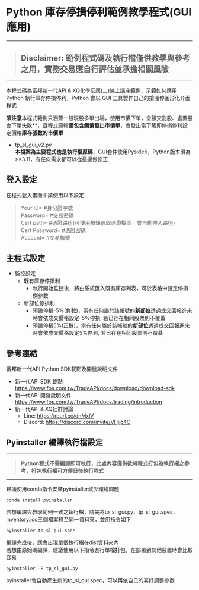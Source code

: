 # Python 庫存停損停利範例教學程式(GUI應用)

---
> ## **Disclaimer: 範例程式碼及執行檔僅供教學與參考之用，實務交易應自行評估並承擔相關風險**
> 
---

本程式碼為富邦新一代API & XQ化學反應(二)線上講座範例，示範如何應用 Python 執行庫存停損停利，Python 會以 GUI 工具製作自己的搶漲停圖形化介面程式<br>

**須注意**本程式範例只涵蓋一般現股多單出場，使用市價下單，全額交割股、處置股會下單失敗**，且程式邏輯**僅包含觸價發出市價單**，會發出當下觸即停損停利設定價格**庫存張數的市價單**

* tp_sl_gui_v2.py<br>
  **本檔案為主要程式也是執行檔原碼**，GUI套件使用Pyside6，Python版本須為>=3.11，有任何需求都可以從這邊做修正
     
## 登入設定
在程式登入畫面中請使用以下設定
> Your ID= #身份證字號<br>
> Password= #交易密碼<br>
> Cert path= #憑證路徑(可使用按鈕選取憑證檔案，會自動帶入路徑)<br>
> Cert Password= #憑證密碼<br>
> Account= #交易帳號<br>

## 主程式設定
* 監控設定<br>
  * 既有庫存停損利
    * 執行開始監控後，將由系統匯入既有庫存列表，可於表格中設定停損例參數
  * 新部位停損利
    * 預設停損-5%(負數)，當有任何屬於該帳號的**新部位**透過成交回報進來時會依成交價格設定-5%停損, 若已存在相同股票則不覆蓋<br>
    * 預設停損5%(正數)，當有任何屬於該帳號的**新部位**透過成交回報進來時會依成交價格設定5%停利, 若已存在相同股票則不覆蓋<br>

## 參考連結
富邦新一代API Python SDK載點及開發說明文件
* 新一代API SDK 載點<br>
https://www.fbs.com.tw/TradeAPI/docs/download/download-sdk
* 新一代API 開發說明文件<br>
https://www.fbs.com.tw/TradeAPI/docs/trading/introduction 
* 新一代API & XQ社群討論<br>
  * Line: https://reurl.cc/dnMxlV
  * Discord: https://discord.com/invite/VHjjc4C

## Pyinstaller 編譯執行檔設定

---
> **Python程式不需編譯即可執行，此處內容僅供欲將程式打包為執行檔之參考，打包執行檔可方便日後執行程式**
---

建議使用conda指令安裝pyinstaller減少環境問題<br>
```
conda install pyinstaller
```
若想編譯與教學範例一致之執行檔，請先將tp_sl_gui.py、tp_sl_gui.spec、inventory.ico三個檔案移至同一資料夾，並用指令如下<br>
```
pyinstaller tp_sl_gui.spec
```
編譯完成後，應會出現單個執行檔在dist資料夾內<br>
若想由原始碼編譯，建議使用以下指令進行單檔打包，在部署到其他裝置時會比較容易
```
pyinstaller -F tp_sl_gui.py
```
pyinstaller會自動產生新的tp_sl_gui.spec，可以再依自己的喜好調整參數
